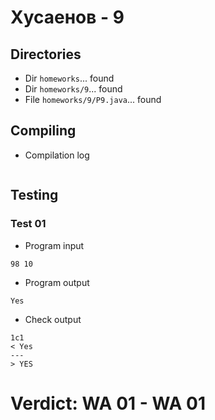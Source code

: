 # Хусаенов - 9
## Directories
- Dir `homeworks`... found
- Dir `homeworks/9`... found
- File `homeworks/9/P9.java`... found
## Compiling
- Compilation log
```
```
## Testing
### Test 01
- Program input
```
98 10
```
- Program output
```
Yes
```
- Check output
```
1c1
< Yes
---
> YES
```
# Verdict: **WA 01** - WA 01
